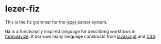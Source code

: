 # lezer-fiz
This is the fiz grammar for the [lezer](https://lezer.codemirror.net) parser system.

**fiz** is a functionally inspired language for describing workflows in [formulavize](https://github.com/formulavize/formulavize). It borrows many language constructs from [javascript](https://github.com/lezer-parser/javascript) and [CSS](https://github.com/lezer-parser/css).
